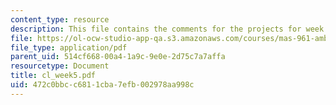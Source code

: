 ```yaml
---
content_type: resource
description: This file contains the comments for the projects for week 5 by the student.
file: https://ol-ocw-studio-app-qa.s3.amazonaws.com/courses/mas-961-ambient-intelligence-spring-2005/472c0bbcc6811cba7efb002978aa998c_cl_week5.pdf
file_type: application/pdf
parent_uid: 514cf668-00a4-1a9c-9e0e-2d75c7a7affa
resourcetype: Document
title: cl_week5.pdf
uid: 472c0bbc-c681-1cba-7efb-002978aa998c
---
```

